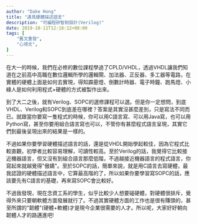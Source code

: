 ```yaml
---
author: "Dake Hong"
title: "遇見硬體描述語言"
description: "可編程矽智財設計(Verilog)"
date: 2019-10-11T12:18:12+08:00
tags: [
    "舊文重發",
    "心得文",
]
---
```

在大一的時候，我們在必修的數位課程學過了CPLD/VHDL，透過VHDL讓我們知道在之前高中高職在數位邏輯所學的邏輯閘、加法器、正反器、多工器等電路，在實體的硬體上面是如何去實現，得知霹靂燈、倒數計時器、電子時鐘、跑馬燈、小綠人是如何利用程式+硬體的方式被製作出來。
<!--more-->
到了大二之後，就有Verilog、SOPC的選修課程可以選。但是你一定想問，到底VHDL、Verilog和SOPC到底差在哪裡？答案是其實沒甚麼差別，只是寫法不同而已。就跟當你要寫一隻程式的時候，你可以用C語言寫、可以用Java寫，也可以用Python寫，甚至你要用組合語言寫也可以，不管你有甚麼程式語言呈現，其實它們到最後呈現出來的結果是一樣的。

不過如果你要學習硬體描述語言的話，還是從VHDL開始學起較佳，因為它程式比較直觀，初學者比較容易理解，可讀性較高。至於Verilog的話，我覺得它比較接近機器語言，但又沒有到組合語言那麼低階，不過越接近機器語言的程式語言，你寫起來就越覺得"傲嬌"。至於SOPC的話，簡單來說，就是用C語言去寫硬體，最我認證的硬體描述語言中，它算最高階的了，所以如果你要學習寫SOPC的話，應該要先有C語言的基礎，再來寫SOPC會比較好。

不過我發現，現在念資工系的學生，似乎比較少人想要碰硬體，對硬體很排斥，覺得外來只要朝軟體方面發展就行了。不過其實硬體方面的工作也是很有賺頭的，甚至所謂的"韌體"(硬體+軟體)才是現今企業很需要的人才。所以呢，大家好好朝向韌體人才的路邁進吧!